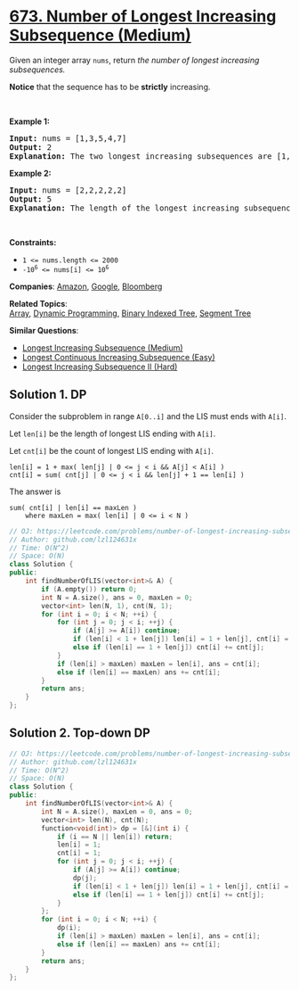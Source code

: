 # [673. Number of Longest Increasing Subsequence (Medium)](https://leetcode.com/problems/number-of-longest-increasing-subsequence)

<p>Given an integer array&nbsp;<code>nums</code>, return <em>the number of longest increasing subsequences.</em></p>
<p><strong>Notice</strong> that the sequence has to be <strong>strictly</strong> increasing.</p>
<p>&nbsp;</p>
<p><strong class="example">Example 1:</strong></p>
<pre><strong>Input:</strong> nums = [1,3,5,4,7]
<strong>Output:</strong> 2
<strong>Explanation:</strong> The two longest increasing subsequences are [1, 3, 4, 7] and [1, 3, 5, 7].
</pre>
<p><strong class="example">Example 2:</strong></p>
<pre><strong>Input:</strong> nums = [2,2,2,2,2]
<strong>Output:</strong> 5
<strong>Explanation:</strong> The length of the longest increasing subsequence is 1, and there are 5 increasing subsequences of length 1, so output 5.
</pre>
<p>&nbsp;</p>
<p><strong>Constraints:</strong></p>
<ul>
	<li><code>1 &lt;= nums.length &lt;= 2000</code></li>
	<li><code>-10<sup>6</sup> &lt;= nums[i] &lt;= 10<sup>6</sup></code></li>
</ul>

**Companies**:
[Amazon](https://leetcode.com/company/amazon), [Google](https://leetcode.com/company/google), [Bloomberg](https://leetcode.com/company/bloomberg)

**Related Topics**:  
[Array](https://leetcode.com/tag/array/), [Dynamic Programming](https://leetcode.com/tag/dynamic-programming/), [Binary Indexed Tree](https://leetcode.com/tag/binary-indexed-tree/), [Segment Tree](https://leetcode.com/tag/segment-tree/)

**Similar Questions**:
* [Longest Increasing Subsequence (Medium)](https://leetcode.com/problems/longest-increasing-subsequence/)
* [Longest Continuous Increasing Subsequence (Easy)](https://leetcode.com/problems/longest-continuous-increasing-subsequence/)
* [Longest Increasing Subsequence II (Hard)](https://leetcode.com/problems/longest-increasing-subsequence-ii/)

## Solution 1. DP

Consider the subproblem in range `A[0..i]` and the LIS must ends with `A[i]`.

Let `len[i]` be the length of longest LIS ending with `A[i]`.

Let `cnt[i]` be the count of longest LIS ending with `A[i]`.

```
len[i] = 1 + max( len[j] | 0 <= j < i && A[j] < A[i] )
cnt[i] = sum( cnt[j] | 0 <= j < i && len[j] + 1 == len[i] )
```

The answer is

```
sum( cnt[i] | len[i] == maxLen )
    where maxLen = max( len[i] | 0 <= i < N )
```

```cpp
// OJ: https://leetcode.com/problems/number-of-longest-increasing-subsequence/
// Author: github.com/lzl124631x
// Time: O(N^2)
// Space: O(N)
class Solution {
public:
    int findNumberOfLIS(vector<int>& A) {
        if (A.empty()) return 0;
        int N = A.size(), ans = 0, maxLen = 0;
        vector<int> len(N, 1), cnt(N, 1);
        for (int i = 0; i < N; ++i) {
            for (int j = 0; j < i; ++j) {
                if (A[j] >= A[i]) continue;
                if (len[i] < 1 + len[j]) len[i] = 1 + len[j], cnt[i] = cnt[j];
                else if (len[i] == 1 + len[j]) cnt[i] += cnt[j];
            }
            if (len[i] > maxLen) maxLen = len[i], ans = cnt[i];
            else if (len[i] == maxLen) ans += cnt[i];
        }
        return ans;
    }
};
```

## Solution 2. Top-down DP

```cpp
// OJ: https://leetcode.com/problems/number-of-longest-increasing-subsequence
// Author: github.com/lzl124631x
// Time: O(N^2)
// Space: O(N)
class Solution {
public:
    int findNumberOfLIS(vector<int>& A) {
        int N = A.size(), maxLen = 0, ans = 0;
        vector<int> len(N), cnt(N);
        function<void(int)> dp = [&](int i) {
            if (i == N || len[i]) return;
            len[i] = 1;
            cnt[i] = 1;
            for (int j = 0; j < i; ++j) {
                if (A[j] >= A[i]) continue;
                dp(j);
                if (len[i] < 1 + len[j]) len[i] = 1 + len[j], cnt[i] = cnt[j];
                else if (len[i] == 1 + len[j]) cnt[i] += cnt[j];
            }
        };
        for (int i = 0; i < N; ++i) {
            dp(i);
            if (len[i] > maxLen) maxLen = len[i], ans = cnt[i];
            else if (len[i] == maxLen) ans += cnt[i];
        }
        return ans;
    }
};
```